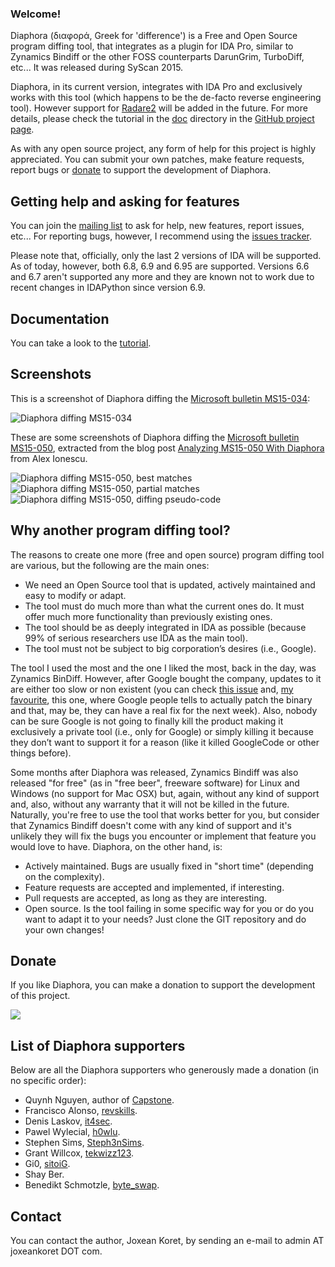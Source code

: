 ### Welcome!

Diaphora (διαφορά, Greek for 'difference') is a Free and Open Source program diffing tool, that integrates as a plugin for IDA Pro, similar to Zynamics Bindiff or the other FOSS counterparts DarunGrim, TurboDiff, etc... It was released during SyScan 2015.

Diaphora, in its current version, integrates with IDA Pro and exclusively works with this tool (which happens to be the de-facto reverse engineering tool). However support for [Radare2](https://github.com/radare/radare2) will be added in the future. For more details, please check the tutorial in the [doc](https://github.com/joxeankoret/diaphora/tree/master/doc) directory in the [GitHub project page](https://github.com/joxeankoret/diaphora).

As with any open source project, any form of help for this project is highly appreciated. You can submit your own patches, make feature requests, report bugs or <a href="#donate">donate</a> to support the development of Diaphora.

## Getting help and asking for features

You can join the [mailing list](https://groups.google.com/forum/?hl=es#!forum/diaphora) to ask for help, new features, report issues, etc... For reporting bugs, however, I recommend using the [issues tracker](https://github.com/joxeankoret/diaphora/issues).

Please note that, officially, only the last 2 versions of IDA will be supported. As of today, however, both 6.8, 6.9 and 6.95 are supported. Versions 6.6 and 6.7 aren't supported any more and they are known not to work due to recent changes in IDAPython since version 6.9.

## Documentation

You can take a look to the [tutorial](https://github.com/joxeankoret/diaphora/blob/master/doc/diaphora_help.pdf).

## Screenshots

This is a screenshot of Diaphora diffing the [Microsoft bulletin MS15-034](https://technet.microsoft.com/en-us/library/security/ms15-034.aspx):

![Diaphora diffing MS15-034](https://pbs.twimg.com/media/CCnruP_W0AA8ksc.png:large)

These are some screenshots of Diaphora diffing the [Microsoft bulletin MS15-050]( https://technet.microsoft.com/en-us/library/security/ms15-050.aspx), extracted from the blog post [Analyzing MS15-050 With Diaphora](http://www.alex-ionescu.com/?p=271) from Alex Ionescu.

![Diaphora diffing MS15-050, best matches](http://www.alex-ionescu.com/wp-content/uploads/diaphora2.png)
![Diaphora diffing MS15-050, partial matches](http://www.alex-ionescu.com/wp-content/uploads/diaphora3.png)
![Diaphora diffing MS15-050, diffing pseudo-code](http://www.alex-ionescu.com/wp-content/uploads/diaphora1.png)

## Why another program diffing tool?

The reasons to create one more (free and open source) program diffing tool are various, but the following are the main ones:

 * We need an Open Source tool that is updated, actively maintained and easy to modify or adapt.
 * The tool must do much more than what the current ones do. It must offer much more functionality than previously existing ones.
 * The tool should be as deeply integrated in IDA as possible (because 99% of serious researchers use IDA as the main tool).
 * The tool must not be subject to big corporation’s desires (i.e., Google).

The tool I used the most and the one I liked the most, back in the day, was Zynamics BinDiff. However, after Google bought the company, updates to it are either too slow or non existent (you can check [this issue](https://code.google.com/p/zynamics/issues/detail?id=31&can=1&q=bindiff&colspec=ID%20Product%20Type%20Status%20Priority%20Milestone%20Owner%20Summary) and, [my favourite](https://code.google.com/p/zynamics/issues/detail?id=18&can=1&q=bindiff&colspec=ID%20Product%20Type%20Status%20Priority%20Milestone%20Owner%20Summary), this one, where Google people tells to actually patch the binary and that, may be, they can have a real fix for the next week). Also, nobody can be sure Google is not going to finally kill the product making it exclusively a private tool (i.e., only for Google) or simply killing it because they don’t want to support it for a reason (like it killed GoogleCode or other things before).

Some months after Diaphora was released, Zynamics Bindiff was also released "for free" (as in "free beer", freeware software) for Linux and Windows (no support for Mac OSX) but, again, without any kind of support and, also, without any warranty that it will not be killed in the future. Naturally, you're free to use the tool that works better for you, but consider that Zynamics Bindiff doesn't come with any kind of support and it's unlikely they will fix the bugs you encounter or implement that feature you would love to have. Diaphora, on the other hand, is:

 * Actively maintained. Bugs are usually fixed in "short time" (depending on the complexity).
 * Feature requests are accepted and implemented, if interesting.
 * Pull requests are accepted, as long as they are interesting.
 * Open source. Is the tool failing in some specific way for you or do you want to adapt it to your needs? Just clone the GIT repository and do your own changes!

## Donate

If you like Diaphora, you can make a donation to support the development of this project.

<a href="https://www.paypal.com/cgi-bin/webscr?cmd=_s-xclick&hosted_button_id=68Z4H8SE7N64L"><img src="https://www.paypalobjects.com/webstatic/en_US/btn/btn_donate_cc_147x47.png"></a>

## List of Diaphora supporters

Below are all the Diaphora supporters who generously made a donation (in no specific order):

 * Quynh Nguyen, author of <a href="http://www.capstone-engine.org">Capstone</a>.
 * Francisco Alonso, <a href="https://twitter.com/revskills">revskills</a>.
 * Denis Laskov, <a href="https://twitter.com/it4sec">it4sec</a>.
 * Pawel Wylecial, <a href="https://twitter.com/h0wlu">h0wlu</a>.
 * Stephen Sims, <a href="https://twitter.com/Steph3nSims">Steph3nSims</a>.
 * Grant Willcox, <a href="https://twitter.com/tekwizz123">tekwizz123</a>.
 * Gi0, <a href="https://twitter.com/sitoiG">sitoiG</a>.
 * Shay Ber.
 * Benedikt Schmotzle, <a href="https://twitter.com/byte_swap">byte_swap</a>.

## Contact

You can contact the author, Joxean Koret, by sending an e-mail to admin AT joxeankoret DOT com.
